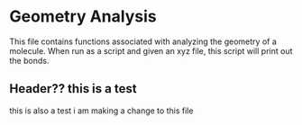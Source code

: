 # Geometry Analysis
This file contains functions associated with analyzing the geometry of a molecule.
When run as a script and given an xyz file, this script will print out the bonds.

## Header?? this is a test
this is also a test
i am making a change to this file
